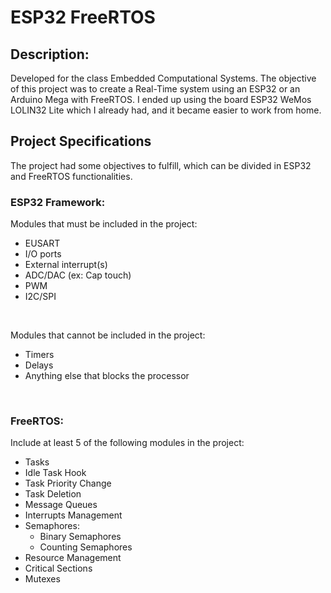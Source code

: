 # ESP32 FreeRTOS
## Description:
Developed for the class Embedded Computational Systems. The objective of this project was to create a Real-Time system using an ESP32 or an Arduino Mega with FreeRTOS.
I ended up using the board ESP32 WeMos LOLIN32 Lite which I already had, and it became easier to work from home.
<br>

## Project Specifications
The project had some objectives to fulfill, which can be divided in ESP32 and FreeRTOS functionalities.

### ESP32 Framework: 
Modules that must be included in the project:
  - EUSART
  - I/O ports
  - External interrupt(s)
  - ADC/DAC (ex: Cap touch)
  - PWM
  - I2C/SPI 
  <br>
  
Modules that cannot be included in the project:
  - Timers
  - Delays
  - Anything else that blocks the processor
  <br>

### FreeRTOS:
Include at least 5 of the following modules in the project: 
  - Tasks
  - Idle Task Hook
  - Task Priority Change
  - Task Deletion
  - Message Queues
  - Interrupts Management
  - Semaphores:
    - Binary Semaphores
    - Counting Semaphores
  - Resource Management
  - Critical Sections
  - Mutexes
